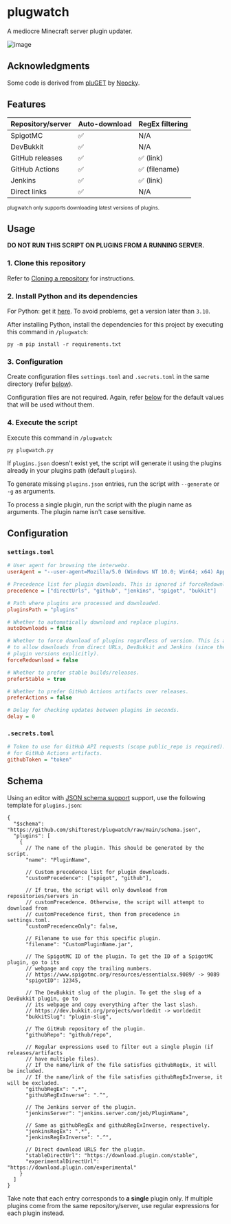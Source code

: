 # plugwatch

A mediocre Minecraft server plugin updater.

![image](https://user-images.githubusercontent.com/86647101/173960483-3441b095-71d0-489d-8d3f-51eb3f506d47.png)

## Acknowledgments

Some code is derived from [pluGET](https://github.com/Neocky/pluGET) by [Neocky](https://github.com/Neocky).

## Features

| Repository/server | Auto-download | RegEx filtering |
| ----------------- | ------------- | --------------- |
| SpigotMC          | ✅            | N/A             |
| DevBukkit         | ✅            | N/A             |
| GitHub releases   | ✅            | ✅ (link)       |
| GitHub Actions    | ✅            | ✅ (filename)   |
| Jenkins           | ✅            | ✅ (link)       |
| Direct links      | ✅            | N/A             |

<sub>plugwatch only supports downloading latest versions of plugins.</sub>

## Usage

**DO NOT RUN THIS SCRIPT ON PLUGINS FROM A RUNNING SERVER.**

### 1. Clone this repository

Refer to [Cloning a repository](https://docs.github.com/en/repositories/creating-and-managing-repositories/cloning-a-repository) for instructions.

### 2. Install Python and its dependencies

For Python: get it [here](https://www.python.org/downloads). To avoid problems, get a version later than `3.10`.

After installing Python, install the dependencies for this project by executing this command in `/plugwatch`:

```
py -m pip install -r requirements.txt
```

### 3. Configuration

Create configuration files `settings.toml` and `.secrets.toml` in the same directory (refer [below](#configuration)).

Configuration files are not required. Again, refer [below](#configuration) for the default values that will be used without them.

### 4. Execute the script

Execute this command in `/plugwatch`:

```
py plugwatch.py
```

If `plugins.json` doesn't exist yet, the script will generate it using the plugins already in your plugins path (default `plugins`).

To generate missing `plugins.json` entries, run the script with `--generate` or `-g` as arguments.

To process a single plugin, run the script with the plugin name as arguments. The plugin name isn't case sensitive.

## Configuration

### `settings.toml`

```ini
# User agent for browsing the interwebz.
userAgent = "--user-agent=Mozilla/5.0 (Windows NT 10.0; Win64; x64) AppleWebKit/537.36 (KHTML, like Gecko) Chrome/102.0.5005.63 Safari/537.36"

# Precedence list for plugin downloads. This is ignored if forceRedownload is disabled.
precedence = ["directUrls", "github", "jenkins", "spigot", "bukkit"]

# Path where plugins are processed and downloaded.
pluginsPath = "plugins"

# Whether to automatically download and replace plugins.
autoDownloads = false

# Whether to force download of plugins regardless of version. This is also the only way
# to allow downloads from direct URLs, DevBukkit and Jenkins (since they don't provide
# plugin versions explicitly).
forceRedownload = false

# Whether to prefer stable builds/releases.
preferStable = true

# Whether to prefer GitHub Actions artifacts over releases.
preferActions = false

# Delay for checking updates between plugins in seconds.
delay = 0
```

### `.secrets.toml`

```ini
# Token to use for GitHub API requests (scope public_repo is required). This is required
# for GitHub Actions artifacts.
githubToken = "token"
```

## Schema

Using an editor with [JSON schema support](https://json-schema.org/implementations.html#editors) support, use the following template for `plugins.json`:

```jsonc
{
  "$schema": "https://github.com/shifterest/plugwatch/raw/main/schema.json",
  "plugins": [
    {
      // The name of the plugin. This should be generated by the script.
      "name": "PluginName",

      // Custom precedence list for plugin downloads.
      "customPrecedence": ["spigot", "github"],

      // If true, the script will only download from repositories/servers in
      // customPrecedence. Otherwise, the script will attempt to download from
      // customPrecedence first, then from precedence in settings.toml.
      "customPrecedenceOnly": false,

      // Filename to use for this specific plugin.
      "filename": "CustomPluginName.jar",

      // The SpigotMC ID of the plugin. To get the ID of a SpigotMC plugin, go to its
      // webpage and copy the trailing numbers.
      // https://www.spigotmc.org/resources/essentialsx.9089/ -> 9089
      "spigotID": 12345,

      // The DevBukkit slug of the plugin. To get the slug of a DevBukkit plugin, go to
      // its webpage and copy everything after the last slash.
      // https://dev.bukkit.org/projects/worldedit -> worldedit
      "bukkitSlug": "plugin-slug",

      // The GitHub repository of the plugin.
      "githubRepo": "github/repo",

      // Regular expressions used to filter out a single plugin (if releases/artifacts
      // have multiple files).
      // If the name/link of the file satisfies githubRegEx, it will be included.
      // If the name/link of the file satisfies githubRegExInverse, it will be excluded.
      "githubRegEx": ".*",
      "githubRegExInverse": ".^",

      // The Jenkins server of the plugin.
      "jenkinsServer": "jenkins.server.com/job/PluginName",

      // Same as githubRegEx and githubRegExInverse, respectively.
      "jenkinsRegEx": ".*",
      "jenkinsRegExInverse": ".^",

      // Direct download URLS for the plugin.
      "stableDirectUrl": "https://download.plugin.com/stable",
      "experimentalDirectUrl": "https://download.plugin.com/experimental"
    }
  ]
}
```

Take note that each entry corresponds to **a single** plugin only. If multiple plugins come from the same repository/server, use regular expressions for each plugin instead.
